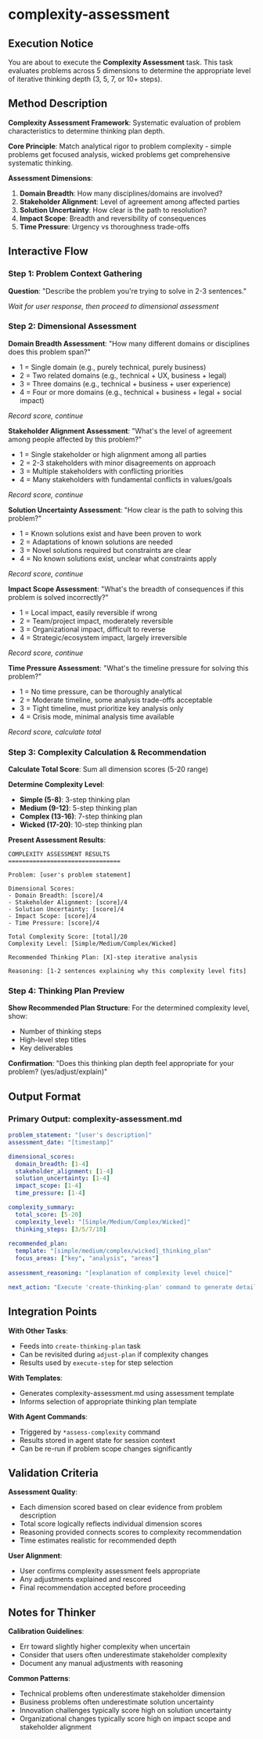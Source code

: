 # complexity-assessment

## Execution Notice
You are about to execute the **Complexity Assessment** task. This task evaluates problems across 5 dimensions to determine the appropriate level of iterative thinking depth (3, 5, 7, or 10+ steps).

## Method Description
**Complexity Assessment Framework**: Systematic evaluation of problem characteristics to determine thinking plan depth.

**Core Principle**: Match analytical rigor to problem complexity - simple problems get focused analysis, wicked problems get comprehensive systematic thinking.

**Assessment Dimensions**:
1. **Domain Breadth**: How many disciplines/domains are involved?
2. **Stakeholder Alignment**: Level of agreement among affected parties
3. **Solution Uncertainty**: How clear is the path to resolution?
4. **Impact Scope**: Breadth and reversibility of consequences
5. **Time Pressure**: Urgency vs thoroughness trade-offs

## Interactive Flow

### Step 1: Problem Context Gathering
**Question**: "Describe the problem you're trying to solve in 2-3 sentences."

*Wait for user response, then proceed to dimensional assessment*

### Step 2: Dimensional Assessment

**Domain Breadth Assessment**:
"How many different domains or disciplines does this problem span?"
- 1 = Single domain (e.g., purely technical, purely business)
- 2 = Two related domains (e.g., technical + UX, business + legal)  
- 3 = Three domains (e.g., technical + business + user experience)
- 4 = Four or more domains (e.g., technical + business + legal + social impact)

*Record score, continue*

**Stakeholder Alignment Assessment**:
"What's the level of agreement among people affected by this problem?"
- 1 = Single stakeholder or high alignment among all parties
- 2 = 2-3 stakeholders with minor disagreements on approach
- 3 = Multiple stakeholders with conflicting priorities
- 4 = Many stakeholders with fundamental conflicts in values/goals

*Record score, continue*

**Solution Uncertainty Assessment**:
"How clear is the path to solving this problem?"
- 1 = Known solutions exist and have been proven to work
- 2 = Adaptations of known solutions are needed
- 3 = Novel solutions required but constraints are clear
- 4 = No known solutions exist, unclear what constraints apply

*Record score, continue*

**Impact Scope Assessment**:
"What's the breadth of consequences if this problem is solved incorrectly?"
- 1 = Local impact, easily reversible if wrong
- 2 = Team/project impact, moderately reversible
- 3 = Organizational impact, difficult to reverse
- 4 = Strategic/ecosystem impact, largely irreversible

*Record score, continue*

**Time Pressure Assessment**:
"What's the timeline pressure for solving this problem?"
- 1 = No time pressure, can be thoroughly analytical
- 2 = Moderate timeline, some analysis trade-offs acceptable
- 3 = Tight timeline, must prioritize key analysis only
- 4 = Crisis mode, minimal analysis time available

*Record score, calculate total*

### Step 3: Complexity Calculation & Recommendation

**Calculate Total Score**: Sum all dimension scores (5-20 range)

**Determine Complexity Level**:
- **Simple (5-8)**: 3-step thinking plan
- **Medium (9-12)**: 5-step thinking plan  
- **Complex (13-16)**: 7-step thinking plan
- **Wicked (17-20)**: 10-step thinking plan

**Present Assessment Results**:
```
COMPLEXITY ASSESSMENT RESULTS
================================

Problem: [user's problem statement]

Dimensional Scores:
- Domain Breadth: [score]/4
- Stakeholder Alignment: [score]/4  
- Solution Uncertainty: [score]/4
- Impact Scope: [score]/4
- Time Pressure: [score]/4

Total Complexity Score: [total]/20
Complexity Level: [Simple/Medium/Complex/Wicked]

Recommended Thinking Plan: [X]-step iterative analysis

Reasoning: [1-2 sentences explaining why this complexity level fits]
```

### Step 4: Thinking Plan Preview

**Show Recommended Plan Structure**:
For the determined complexity level, show:
- Number of thinking steps
- High-level step titles
- Key deliverables

**Confirmation**: "Does this thinking plan depth feel appropriate for your problem? (yes/adjust/explain)"

## Output Format

### Primary Output: complexity-assessment.md
```yaml
problem_statement: "[user's description]"
assessment_date: "[timestamp]"

dimensional_scores:
  domain_breadth: [1-4]
  stakeholder_alignment: [1-4]  
  solution_uncertainty: [1-4]
  impact_scope: [1-4]
  time_pressure: [1-4]

complexity_summary:
  total_score: [5-20]
  complexity_level: "[Simple/Medium/Complex/Wicked]"
  thinking_steps: [3/5/7/10]
  
recommended_plan:
  template: "[simple/medium/complex/wicked]_thinking_plan"
  focus_areas: ["key", "analysis", "areas"]
  
assessment_reasoning: "[explanation of complexity level choice]"

next_action: "Execute 'create-thinking-plan' command to generate detailed step-by-step plan"
```

## Integration Points

**With Other Tasks**:
- Feeds into `create-thinking-plan` task
- Can be revisited during `adjust-plan` if complexity changes
- Results used by `execute-step` for step selection

**With Templates**:  
- Generates complexity-assessment.md using assessment template
- Informs selection of appropriate thinking plan template

**With Agent Commands**:
- Triggered by `*assess-complexity` command
- Results stored in agent state for session context
- Can be re-run if problem scope changes significantly

## Validation Criteria

**Assessment Quality**:
- Each dimension scored based on clear evidence from problem description
- Total score logically reflects individual dimension scores  
- Reasoning provided connects scores to complexity recommendation
- Time estimates realistic for recommended depth

**User Alignment**:
- User confirms complexity assessment feels appropriate
- Any adjustments explained and rescored
- Final recommendation accepted before proceeding

## Notes for Thinker

**Calibration Guidelines**:
- Err toward slightly higher complexity when uncertain
- Consider that users often underestimate stakeholder complexity
- Document any manual adjustments with reasoning

**Common Patterns**:
- Technical problems often underestimate stakeholder dimension
- Business problems often underestimate solution uncertainty  
- Innovation challenges typically score high on solution uncertainty
- Organizational changes typically score high on impact scope and stakeholder alignment